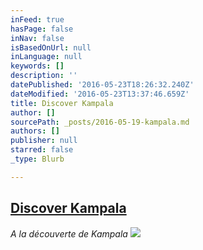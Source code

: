 ```yaml
---
inFeed: true
hasPage: false
inNav: false
isBasedOnUrl: null
inLanguage: null
keywords: []
description: ''
datePublished: '2016-05-23T18:26:32.240Z'
dateModified: '2016-05-23T13:37:46.659Z'
title: Discover Kampala
author: []
sourcePath: _posts/2016-05-19-kampala.md
authors: []
publisher: null
starred: false
_type: Blurb

---
```

## [Discover Kampala][0]

_A la découverte de Kampala_
![](https://the-grid-user-content.s3-us-west-2.amazonaws.com/29312800-efe3-48ea-9b0f-c312ada65946.jpg)

[0]: https://thegrid.ai/stahle/discover-kampala-capital-of-uganda-our-home-for-a-few-year/